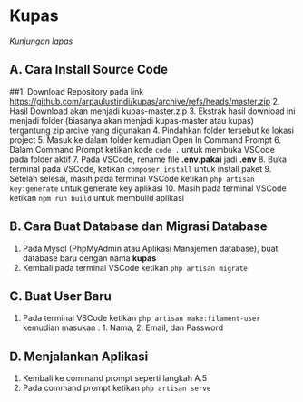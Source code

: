 # Kupas

*Kunjungan lapas*

## A. Cara Install Source Code

##1. Download Repository pada link https://github.com/arpaulustindi/kupas/archive/refs/heads/master.zip
2. Hasil Download akan menjadi kupas-master.zip
3. Ekstrak hasil download ini menjadi folder (biasanya akan menjadi kupas-master atau kupas) tergantung zip arcive yang digunakan
4. Pindahkan folder tersebut ke lokasi project
5. Masuk ke dalam folder kemudian Open In Command Prompt
6. Dalam Command Prompt ketikan kode `code .` untuk membuka VSCode pada folder aktif
7. Pada VSCode, rename file **.env.pakai** jadi **.env**
8. Buka terminal pada VSCode, ketikan `composer install` untuk install paket
9. Setelah selesai, masih pada terminal VSCode ketikan `php artisan key:generate` untuk generate key aplikasi
10. Masih pada terminal VSCode ketikan `npm run build` untuk membuild aplikasi

## B. Cara Buat Database dan Migrasi Database

1. Pada Mysql (PhpMyAdmin atau Aplikasi Manajemen database), buat database baru dengan nama **kupas**
2. Kembali pada terminal VSCode ketikan `php artisan migrate`

## C. Buat User Baru

1. Pada terminal VSCode ketikan `php artisan make:filament-user` kemudian masukan : 1. Nama, 2. Email, dan Password


## D. Menjalankan Aplikasi

1. Kembali ke command prompt seperti langkah A.5
2. Pada command prompt ketikan `php artisan serve`
